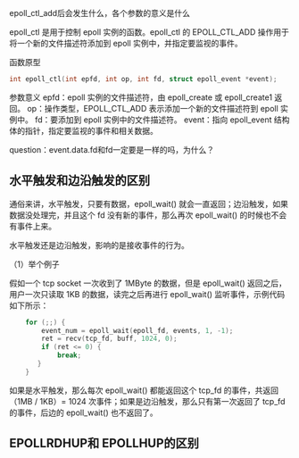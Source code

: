 epoll_ctl_add后会发生什么，各个参数的意义是什么

epoll_ctl 是用于控制 epoll 实例的函数。epoll_ctl 的 EPOLL_CTL_ADD 操作用于将一个新的文件描述符添加到 epoll 实例中，并指定要监视的事件。

函数原型
~~~cpp
int epoll_ctl(int epfd, int op, int fd, struct epoll_event *event);
~~~
参数意义
epfd：epoll 实例的文件描述符，由 epoll_create 或 epoll_create1 返回。
op：操作类型，EPOLL_CTL_ADD 表示添加一个新的文件描述符到 epoll 实例中。
fd：要添加到 epoll 实例中的文件描述符。
event：指向 epoll_event 结构体的指针，指定要监视的事件和相关数据。

question：event.data.fd和fd一定要是一样的吗，为什么？

## 水平触发和边沿触发的区别

通俗来讲，水平触发，只要有数据，epoll_wait() 就会一直返回；边沿触发，如果数据没处理完，并且这个 fd 没有新的事件，那么再次 epoll_wait() 的时候也不会有事件上来。

水平触发还是边沿触发，影响的是接收事件的行为。

（1）举个例子

假如一个 tcp socket 一次收到了 1MByte 的数据，但是 epoll_wait() 返回之后，用户一次只读取 1KB 的数据，读完之后再进行 epoll_wait() 监听事件，示例代码如下所示：
``` cpp
    for (;;) {
        event_num = epoll_wait(epoll_fd, events, 1, -1);
        ret = recv(tcp_fd, buff, 1024, 0);
        if (ret <= 0) {
            break;
       }
    }
```
如果是水平触发，那么每次 epoll_wait() 都能返回这个 tcp_fd 的事件，共返回 （1MB / 1KB）= 1024 次事件；如果是边沿触发，那么只有第一次返回了 tcp_fd 的事件，后边的 epoll_wait() 也不返回了。


## EPOLLRDHUP和 EPOLLHUP的区别
